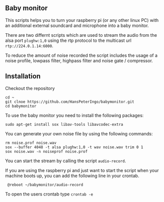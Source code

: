 Baby monitor
------------------------------

This scripts helps you to turn your raspberry pi (or any other linux PC) with an additional external soundcard and microphone into a baby monitor. 

There are two differnt scripts which are used to stream the audio from the alsa port `plughw:1,0` using the rtp protocol to the multicast url `rtp://224.0.1.14:6000`.

To reduce the amount of noise recorded the script includes the usage of a noise profile, lowpass filter, highpass filter and noise gate / compressor. 

Installation
---------------

Checkout the repository
    
    cd ~
    git clnoe https://github.com/HansPeterIngo/babymonitor.git
    cd babymonitor

To use the baby monitor you need to install the following packages:

    sudo apt-get install sox libav-tools libavcodec-extra

You can generate your own noise file by using the following commands:

    rm noise.prof noise.wav
    sox --buffer 4048 -t alsa plughw:1,0 -t wav noise.wav trim 0 1
    sox noise.wav -n noiseprof noise.prof

You can start the stream by calling the script `audio-record`.

If you are using the raspberry pi and just want to start the script when your machine boots up, you can add the following line in your crontab.

     @reboot ~/babymonitor/audio-record

To open the users crontab type `crontab -e`
